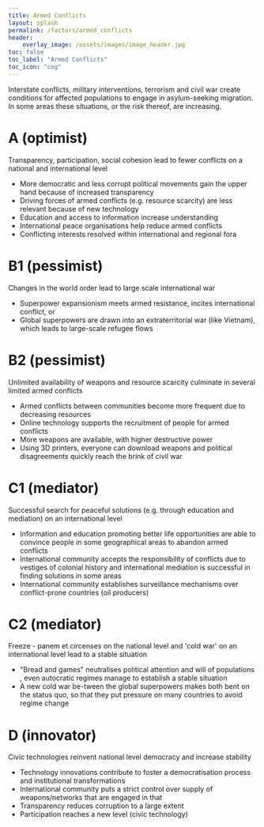 ```yaml
---
title: Armed Conflicts
layout: splash
permalink: /factors/armed_conflicts
header:
    overlay_image: /assets/images/image_header.jpg
toc: false
toc_label: "Armed Conflicts"
toc_icon: "cog"
---
```


Interstate conflicts, military interventions, terrorism and civil war create 
conditions for affected populations to engage in asylum-seeking migration. In 
some areas these situations, or the risk thereof, are increasing.

# A (optimist)

Transparency, participation, social cohesion lead to fewer conflicts on a national and international level

* More democratic and less corrupt political movements gain the upper hand because of increased transparency 
* Driving forces of armed conflicts (e.g. resource scarcity) are less relevant because of new technology
* Education and access to information increase understanding
* International peace organisations help reduce armed conflicts
* Conflicting interests resolved within international and regional fora


# B1 (pessimist)
Changes in the world order lead to large scale international war

* Superpower expansionism meets armed resistance, incites international conflict, or
* Global superpowers are drawn into an extraterritorial war (like Vietnam), which leads to large-scale refugee flows


# B2 (pessimist)
Unlimited availability of weapons and resource scarcity culminate in several limited armed conflicts
* Armed conflicts between communities become more frequent due to decreasing resources
* Online technology supports the recruitment of people for armed conflicts
* More weapons are available, with higher destructive power 
* Using 3D printers, everyone can download weapons and political disagreements quickly reach the brink of civil war


# C1 (mediator)
Successful search for peaceful solutions (e.g. through education and mediation) on an international level
* Information and education promoting better life opportunities are able to convince people  in some geographical areas to abandon armed conflicts
* International community accepts the responsibility of conflicts due to vestiges of colonial history and international mediation is successful in finding solutions in some areas
* International community establishes surveillance mechanisms over conflict-prone countries (oil producers)


# C2 (mediator)
Freeze - panem et circenses on the national level and 'cold war' on an international level lead to a stable situation
* "Bread and games" neutralises political attention and will of populations , even autocratic regimes manage to establish a stable situation
* A new cold war be-tween the global superpowers makes both bent on the status quo, so that they put pressure on many countries to avoid regime change 


# D (innovator) 
Civic technologies reinvent national level democracy and increase stability
* Technology innovations contribute to foster a democratisation process and institutional transformations
* International community puts a strict control over supply of weapons/networks that are engaged in that
* Transparency reduces corruption to a large extent
* Participation reaches a new level (civic technology)

